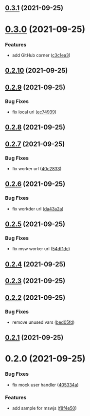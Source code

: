 ## [0.3.1](https://github.com/phatnguyenuit/msw-example/compare/0.3.0...0.3.1) (2021-09-25)

# [0.3.0](https://github.com/phatnguyenuit/msw-example/compare/0.2.10...0.3.0) (2021-09-25)


### Features

* add GitHub corner ([c3c1ea3](https://github.com/phatnguyenuit/msw-example/commit/c3c1ea3cf7a5a1af8a006e1527b8fc481b3e7096))

## [0.2.10](https://github.com/phatnguyenuit/msw-example/compare/0.2.9...0.2.10) (2021-09-25)

## [0.2.9](https://github.com/phatnguyenuit/msw-example/compare/0.2.8...0.2.9) (2021-09-25)


### Bug Fixes

* fix local url ([ec74939](https://github.com/phatnguyenuit/msw-example/commit/ec74939f2b7a72c9ac3d37025641f356741597e2))

## [0.2.8](https://github.com/phatnguyenuit/msw-example/compare/0.2.7...0.2.8) (2021-09-25)

## [0.2.7](https://github.com/phatnguyenuit/msw-example/compare/0.2.6...0.2.7) (2021-09-25)


### Bug Fixes

* fix worker url ([40c2833](https://github.com/phatnguyenuit/msw-example/commit/40c2833855a7221fcee113fc17ef64653c166551))

## [0.2.6](https://github.com/phatnguyenuit/msw-example/compare/0.2.5...0.2.6) (2021-09-25)


### Bug Fixes

* fix workder url ([da43a2a](https://github.com/phatnguyenuit/msw-example/commit/da43a2a4e0d041a251652c1b128a97745a229b2b))

## [0.2.5](https://github.com/phatnguyenuit/msw-example/compare/0.2.4...0.2.5) (2021-09-25)


### Bug Fixes

* fix msw worker url ([54df1dc](https://github.com/phatnguyenuit/msw-example/commit/54df1dc644d3c761eeddd9c743c50128e5346a9b))

## [0.2.4](https://github.com/phatnguyenuit/msw-example/compare/0.2.3...0.2.4) (2021-09-25)

## [0.2.3](https://github.com/phatnguyenuit/msw-example/compare/0.2.2...0.2.3) (2021-09-25)

## [0.2.2](https://github.com/phatnguyenuit/msw-example/compare/0.2.1...0.2.2) (2021-09-25)


### Bug Fixes

* remove unused vars ([bed05fd](https://github.com/phatnguyenuit/msw-example/commit/bed05fd4cf1216226ac4ca5c8f4ea5112217809e))

## [0.2.1](https://github.com/phatnguyenuit/msw-example/compare/0.2.0...0.2.1) (2021-09-25)

# 0.2.0 (2021-09-25)


### Bug Fixes

* fix mock user handler ([405334a](https://github.com/phatnguyenuit/msw-example/commit/405334aa679202243df54e845501f65ad17ce8ec))


### Features

* add sample for mswjs ([f8f4e50](https://github.com/phatnguyenuit/msw-example/commit/f8f4e50be427b71d29600a82971267ad15bccacd))

